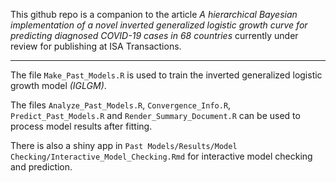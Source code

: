 This github repo is a companion to the article *A hierarchical Bayesian implementation of a novel inverted generalized logistic growth curve for predicting diagnosed COVID-19 cases in 68 countries* currently under review for publishing at ISA Transactions.

---

The file `Make_Past_Models.R` is used to train the inverted generalized logistic growth model *(IGLGM)*.

The files `Analyze_Past_Models.R`, `Convergence_Info.R`, `Predict_Past_Models.R` and `Render_Summary_Document.R` can be used to process model results after fitting.

There is also a shiny app in `Past Models/Results/Model Checking/Interactive_Model_Checking.Rmd` for interactive model checking and prediction.